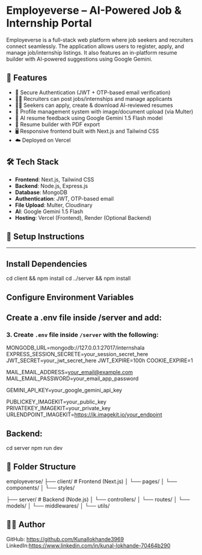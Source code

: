 # Employeverse – AI-Powered Job & Internship Portal

Employeverse is a full-stack web platform where job seekers and recruiters connect seamlessly. The application allows users to register, apply, and manage job/internship listings. It also features an in-platform resume builder with AI-powered suggestions using Google Gemini.

## 🚀 Features

- 🔐 Secure Authentication (JWT + OTP-based email verification)
- 🧑‍💼 Recruiters can post jobs/internships and manage applicants
- 👨‍🎓 Seekers can apply, create & download AI-reviewed resumes
- 📂 Profile management system with image/document upload (via Multer)
- 🤖 AI resume feedback using Google Gemini 1.5 Flash model
- 📄 Resume builder with PDF export
- 🖥 Responsive frontend built with Next.js and Tailwind CSS
- ☁️ Deployed on Vercel


## 🛠 Tech Stack

- **Frontend**: Next.js, Tailwind CSS
- **Backend**: Node.js, Express.js
- **Database**: MongoDB
- **Authentication**: JWT, OTP-based email
- **File Upload**: Multer, Cloudinary
- **AI**: Google Gemini 1.5 Flash
- **Hosting**: Vercel (Frontend), Render (Optional Backend)

## 🧪 Setup Instructions

---

## Install Dependencies

cd client && npm install
cd ../server && npm install

## Configure Environment Variables

## Create a .env file inside /server and add:

### 3. Create `.env` file inside `/server` with the following:

MONGODB_URL=mongodb://127.0.0.1:27017/internshala
EXPRESS_SESSION_SECRETE=your_session_secret_here
JWT_SECRET=your_jwt_secret_here
JWT_EXPIRE=100h
COOKIE_EXPIRE=1

MAIL_EMAIL_ADDRESS=your_email@example.com
MAIL_EMAIL_PASSWORD=your_email_app_password

GEMINI_API_KEY=your_google_gemini_api_key

PUBLICKEY_IMAGEKIT=your_public_key
PRIVATEKEY_IMAGEKIT=your_private_key
URLENDPOINT_IMAGEKIT=https://ik.imagekit.io/your_endpoint

## Backend:

cd server
npm run dev

## 📁 Folder Structure

employeverse/
├── client/ # Frontend (Next.js)
│ └── pages/
│ └── components/
│ └── styles/

├── server/ # Backend (Node.js)
│ └── controllers/
│ └── routes/
│ └── models/
│ └── middlewares/
│ └── utils/

## 👨‍💻 Author

GitHub: https://github.com/Kunallokhande3969
LinkedIn:https://www.linkedin.com/in/kunal-lokhande-70464b290
